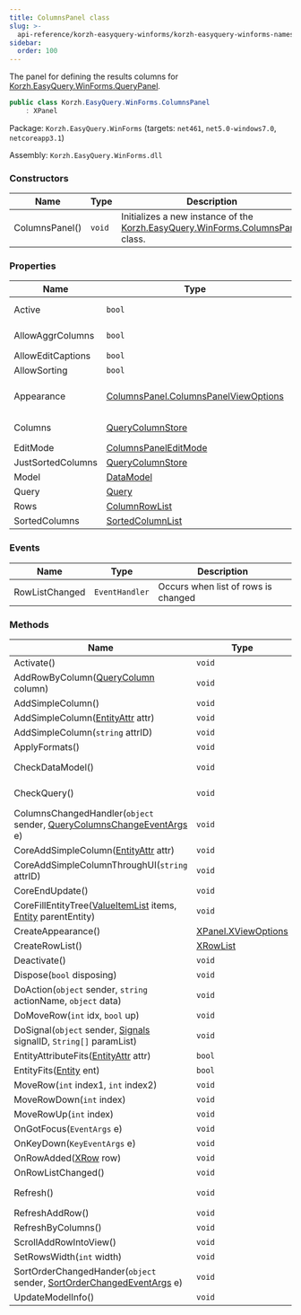 ```yaml
---
title: ColumnsPanel class
slug: >-
  api-reference/korzh-easyquery-winforms/korzh-easyquery-winforms-namespace/columnspanel-class
sidebar:
  order: 100
---
```


The panel for defining the results columns for [Korzh.EasyQuery.WinForms.QueryPanel](/easyquery/docs/api-reference/korzh-easyquery-winforms/korzh-easyquery-winforms-namespace/querypanel-class).
```csharp
public class Korzh.EasyQuery.WinForms.ColumnsPanel
    : XPanel

```
Package: `Korzh.EasyQuery.WinForms` (targets: `net461`, `net5.0-windows7.0`, `netcoreapp3.1`)

Assembly: `Korzh.EasyQuery.WinForms.dll`

### Constructors

| Name | Type | Description | 
| --- | --- | --- | 
| ColumnsPanel() | `void` | Initializes a new instance of the [Korzh.EasyQuery.WinForms.ColumnsPanel](/easyquery/docs/api-reference/korzh-easyquery-winforms/korzh-easyquery-winforms-namespace/columnspanel-class) class. | 


### Properties

| Name | Type | Description | 
| --- | --- | --- | 
| Active | `bool` | Gets or sets a value indicating whether this [Korzh.EasyQuery.WinForms.ColumnsPanel](/easyquery/docs/api-reference/korzh-easyquery-winforms/korzh-easyquery-winforms-namespace/columnspanel-class) is active. | 
| AllowAggrColumns | `bool` | Gets or sets the ability to create the columns with aggregation functions. | 
| AllowEditCaptions | `bool` | Gets or sets the ability to show column captions in the control. | 
| AllowSorting | `bool` | Gets or sets the ability to change the sort order of columns. | 
| Appearance | [ColumnsPanel.ColumnsPanelViewOptions](/easyquery/docs/api-reference/korzh-easyquery-winforms/korzh-easyquery-winforms-namespace/columnspanel-columnspanelviewoptions-class) | Gets the [Korzh.EasyQuery.WinForms.ColumnsPanel.ColumnsPanelViewOptions](/easyquery/docs/api-reference/korzh-easyquery-winforms/korzh-easyquery-winforms-namespace/columnspanel-class) object. | 
| Columns | [QueryColumnStore](/easyquery/docs/api-reference/korzh-easyquery/korzh-easyquery-namespace/querycolumnstore-class) | Gets the columns list of the concerned [Korzh.EasyQuery.WinForms.ColumnsPanel.Query](/easyquery/docs/api-reference/korzh-easyquery-winforms/korzh-easyquery-winforms-namespace/columnspanel-class). | 
| EditMode | [ColumnsPanelEditMode](/easyquery/docs/api-reference/korzh-easyquery-winforms/korzh-easyquery-winforms-namespace/columnspaneleditmode-enum) | Gets or sets the value of panel's edit mode. | 
| JustSortedColumns | [QueryColumnStore](/easyquery/docs/api-reference/korzh-easyquery/korzh-easyquery-namespace/querycolumnstore-class) | Gets the list of columns that are sorted but are not used in result. | 
| Model | [DataModel](/easyquery/docs/api-reference/korzh-easyquery/korzh-easyquery-namespace/datamodel-class) | Gets the [Korzh.EasyQuery.DataModel](/easyquery/docs/api-reference/korzh-easyquery/korzh-easyquery-namespace/datamodel-class) object | 
| Query | [Query](/easyquery/docs/api-reference/korzh-easyquery/korzh-easyquery-namespace/query-class) | Gets or sets the query. | 
| Rows | [ColumnRowList](/easyquery/docs/api-reference/korzh-easyquery-winforms/korzh-easyquery-winforms-namespace/columnrowlist-class) | Gets list of column rows. | 
| SortedColumns | [SortedColumnList](/easyquery/docs/api-reference/korzh-easyquery/korzh-easyquery-namespace/sortedcolumnlist-class) | Gets the list of sorted columns | 


### Events

| Name | Type | Description | 
| --- | --- | --- | 
| RowListChanged | `EventHandler` | Occurs when list of rows is changed | 


### Methods

| Name | Type | Description | 
| --- | --- | --- | 
| Activate() | `void` | Activates the panel. [Korzh.EasyQuery.WinForms.ColumnsPanel.Active](/easyquery/docs/api-reference/korzh-easyquery-winforms/korzh-easyquery-winforms-namespace/columnspanel-class) property becomes true. | 
| AddRowByColumn([QueryColumn](/easyquery/docs/api-reference/korzh-easyquery/korzh-easyquery-namespace/querycolumn-class) column) | `void` | Adds the new row by <see cref="!:Korzh.EasyQuery.Column" />. | 
| AddSimpleColumn() | `void` | Adds the simple column using the default entity attribute. | 
| AddSimpleColumn([EntityAttr](/easyquery/docs/api-reference/korzh-easyquery/korzh-easyquery-namespace/entityattr-class) attr) | `void` | Adds the simple column using the default entity attribute. | 
| AddSimpleColumn(`string` attrID) | `void` | Adds the simple column using the default entity attribute. | 
| ApplyFormats() | `void` | Applies the formats used in panel to all rows. | 
| CheckDataModel() | `void` | Checks the [Korzh.EasyQuery.DataModel](/easyquery/docs/api-reference/korzh-easyquery/korzh-easyquery-namespace/datamodel-class)  object. Generates an exception if [Korzh.EasyQuery.WinForms.ColumnsPanel.Model](/easyquery/docs/api-reference/korzh-easyquery-winforms/korzh-easyquery-winforms-namespace/columnspanel-class) property has null value. | 
| CheckQuery() | `void` | Checks the [Korzh.EasyQuery.Query](/easyquery/docs/api-reference/korzh-easyquery/korzh-easyquery-namespace/query-class)  object. Generates an exception if [Korzh.EasyQuery.WinForms.ColumnsPanel.Query](/easyquery/docs/api-reference/korzh-easyquery-winforms/korzh-easyquery-winforms-namespace/columnspanel-class) property has null value. | 
| ColumnsChangedHandler(`object` sender, [QueryColumnsChangeEventArgs](/easyquery/docs/api-reference/korzh-easyquery/korzh-easyquery-namespace/querycolumnschangeeventargs-class) e) | `void` | Called when Query.Result.Columns has been changed. | 
| CoreAddSimpleColumn([EntityAttr](/easyquery/docs/api-reference/korzh-easyquery/korzh-easyquery-namespace/entityattr-class) attr) | `void` | Adds the simple column. | 
| CoreAddSimpleColumnThroughUI(`string` attrID) | `void` | Processes a click on "addition row". | 
| CoreEndUpdate() | `void` | Performs necessary adjustments on update finish. | 
| CoreFillEntityTree([ValueItemList](/easyquery/docs/api-reference/korzh-easyquery-winforms/korzh-easyquery-winforms-namespace/valueitemlist-class) items, [Entity](/easyquery/docs/api-reference/korzh-easyquery/korzh-easyquery-namespace/entity-class) parentEntity) | `void` | Fills the list (tree) of entities and their attributes. | 
| CreateAppearance() | [XPanel.XViewOptions](/easyquery/docs/api-reference/korzh-easyquery-winforms/korzh-easyquery-winforms-namespace/xpanel-xviewoptions-class) | Overrides the [Korzh.EasyQuery.WinForms.XPanel.CreateAppearance](/easyquery/docs/api-reference/korzh-easyquery-winforms/korzh-easyquery-winforms-namespace/xpanel-class) method. | 
| CreateRowList() | [XRowList](/easyquery/docs/api-reference/korzh-easyquery-winforms/korzh-easyquery-winforms-namespace/xrowlist-class) | Creates the row list. | 
| Deactivate() | `void` | Deactivates the panel. [Korzh.EasyQuery.WinForms.ColumnsPanel.Active](/easyquery/docs/api-reference/korzh-easyquery-winforms/korzh-easyquery-winforms-namespace/columnspanel-class) property becomes false. | 
| Dispose(`bool` disposing) | `void` | Clean up any resources being used. | 
| DoAction(`object` sender, `string` actionName, `object` data) | `void` | Overrides [Korzh.EasyQuery.WinForms.XPanel.DoAction(System.Object,System.String,System.Object)](/easyquery/docs/api-reference/korzh-easyquery-winforms/korzh-easyquery-winforms-namespace/xpanel-class). | 
| DoMoveRow(`int` idx, `bool` up) | `void` | Overrides the method for Ctrl+Arrow signal processing. | 
| DoSignal(`object` sender, [Signals](/easyquery/docs/api-reference/korzh-easyquery-winforms/korzh-easyquery-winforms-namespace/signals-enum) signalID, `String[]` paramList) | `void` | Overrides [Korzh.EasyQuery.WinForms.XPanel.DoSignal(System.Object,Korzh.EasyQuery.WinForms.Signals,System.String[])](/easyquery/docs/api-reference/korzh-easyquery-winforms/korzh-easyquery-winforms-namespace/xpanel-class). | 
| EntityAttributeFits([EntityAttr](/easyquery/docs/api-reference/korzh-easyquery/korzh-easyquery-namespace/entityattr-class) attr) | `bool` | Returns <c>true</c> if the entity attribute passed in the parameter can be used in (fits to) this panel. | 
| EntityFits([Entity](/easyquery/docs/api-reference/korzh-easyquery/korzh-easyquery-namespace/entity-class) ent) | `bool` | Returns <c>true</c> if the entity passed in the parameter can be used in (fits to) this panel. | 
| MoveRow(`int` index1, `int` index2) | `void` | Moves row to specified position | 
| MoveRowDown(`int` index) | `void` | Moves the row to one position down (taking into account the level of other rows). | 
| MoveRowUp(`int` index) | `void` | Moves the row to one position up (taking into account the level of other rows). | 
| OnGotFocus(`EventArgs` e) | `void` | Overrides [Korzh.EasyQuery.WinForms.XPanel.OnGotFocus(System.EventArgs)](/easyquery/docs/api-reference/korzh-easyquery-winforms/korzh-easyquery-winforms-namespace/xpanel-class). | 
| OnKeyDown(`KeyEventArgs` e) | `void` | Overrides `XPanel.OnKeyDown(System.Windows.Forms.KeyEventArgs)`. | 
| OnRowAdded([XRow](/easyquery/docs/api-reference/korzh-easyquery-winforms/korzh-easyquery-winforms-namespace/xrow-class) row) | `void` | Overrides [Korzh.EasyQuery.WinForms.XPanel.OnRowAdded(Korzh.EasyQuery.WinForms.XRow)](/easyquery/docs/api-reference/korzh-easyquery-winforms/korzh-easyquery-winforms-namespace/xpanel-class) | 
| OnRowListChanged() | `void` | Overrides the [Korzh.EasyQuery.WinForms.XPanel.OnRowListChanged](/easyquery/docs/api-reference/korzh-easyquery-winforms/korzh-easyquery-winforms-namespace/xpanel-class). | 
| Refresh() | `void` | Forces the control to invalidate its client area and immediately redraw  itself and any child controls.  Overrides `System.Windows.Forms.Control.Refresh`. | 
| RefreshAddRow() | `void` |  | 
| RefreshByColumns() | `void` | Fully refreshes the panel on the base of [Korzh.EasyQuery.WinForms.ColumnsPanel.Columns](/easyquery/docs/api-reference/korzh-easyquery-winforms/korzh-easyquery-winforms-namespace/columnspanel-class). | 
| ScrollAddRowIntoView() | `void` | Scrolls the "click here to add..." row into view. | 
| SetRowsWidth(`int` width) | `void` | Sets the width of the rows. | 
| SortOrderChangedHander(`object` sender, [SortOrderChangedEventArgs](/easyquery/docs/api-reference/korzh-easyquery/korzh-easyquery-namespace/sortorderchangedeventargs-class) e) | `void` | Called when sort order is changed | 
| UpdateModelInfo() | `void` | Updates all information based on data model information (such as list of entities). |
